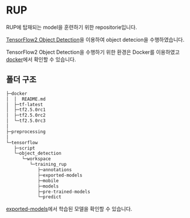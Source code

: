 # RUP

RUP에 탑재되는 model을 훈련하기 위한 repositorie입니다.

[TensorFlow2 Object Detection](https://github.com/tensorflow/models)을 이용하여 object detecion을 수행하였습니다.

TensorFlow2 Object Detection을 수행하기 위한 환경은 Docker를 이용하였고 [docker](https://github.com/hogbal/RUP/tree/master/docker)에서 확인할 수 있습니다.

## 폴더 구조

```sh
├─docker
│  │  README.md
│  ├─tf-latest
│  ├─tf2.5.0rc1
│  ├─tf2.5.0rc2
│  └─tf2.5.0rc3
│
├─preprocessing
│ 
└─tensorflow
   ├─script
   └─object_detection
      └─workspace
         └─training_rup
            ├─annotations
            ├─exported-models
            ├─mobile
            ├─models
            ├─pre-trained-models
            └─predict
```

[exported-models](https://github.com/hogbal/RUP/tree/master/tensorflow/object_detection/workspace/training_rup/exported-models)에서 학습된 모델을 확인할 수 있습니다.
